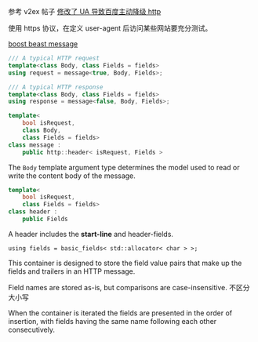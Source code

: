 参考 v2ex 帖子 [修改了 UA 导致百度主动降级 http](https://www.v2ex.com/t/648384)

使用 https 协议，在定义 user-agent 后访问某些网站要充分测试。

[boost beast message](https://www.boost.org/doc/libs/develop/libs/beast/doc/html/beast/using_http/message_containers.html)


```cpp
/// A typical HTTP request
template<class Body, class Fields = fields>
using request = message<true, Body, Fields>;

/// A typical HTTP response
template<class Body, class Fields = fields>
using response = message<false, Body, Fields>;
```


```cpp
template<
    bool isRequest,
    class Body,
    class Fields = fields>
class message :
    public http::header< isRequest, Fields >

```

The `Body` template argument type determines the model used to read or write the content body of the message.


```cpp
template<
    bool isRequest,
    class Fields = fields>
class header :
    public Fields
```

A header includes the **start-line** and header-fields.

`using fields = basic_fields< std::allocator< char > >;`

This container is designed to store the field value pairs that make up the fields and trailers in an HTTP message. 

Field names are stored as-is, but comparisons are case-insensitive. 不区分大小写

When the container is iterated the fields are presented in the order of insertion, with fields having the same name following each other consecutively. 

